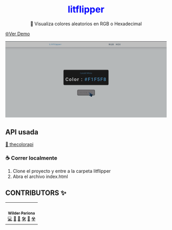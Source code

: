 
<h1 align="center"> <span style="color:blue">litflipper</span></h1>

<p align="center"> 💅  Visualiza colores aleatorios en RGB o Hexadecimal</p>

[🌐Ver Demo](http://litflipper.wilderpariona.tech/)

![litffipper](https://raw.githubusercontent.com/jhonPariona/images/master/litffipper.gif)

## API usada

[🚀 thecolorapi](http://www.thecolorapi.com/)

### ☕ Correr localmente

1. Clone el proyecto y entre a la carpeta litflipper
2. Abra el archivo index.html

## CONTRIBUTORS ✨

<table>
  <tr>
    <td align="center"><a href="https://github.com/wilderPariona"><img src="https://avatars3.githubusercontent.com/u/46570334?s=460&u=f4431e9164f5d719945b16feb676ddc2a7d9666c&v=4" width="100px;" alt=""/><br /><sub><b>Wilder Pariona</b></sub></a><br /><a href="https://github.com/wilderPariona/devVideos/commits?author=wilderPariona" title="Code">💻</a> <a href="#design-wilderPariona" title="Design">🎨</a> <a href="https://github.com/wilderPariona/devVideos/commits?author=wilderPariona" title="Documentation">📖</a> <a href="#infra-wilderPariona" title="Infrastructure (Hosting, Build-Tools, etc)">🛠️</a> <a href="#maintenance-wilderPariona" title="Maintenance">🚧</a> <a href="https://github.com/wilderPariona/devVideos/commits?author=wilderPariona" title="Tests">☢️</a></td>
  </tr>
</table>

